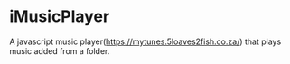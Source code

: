 # iMusicPlayer
A javascript music player(https://mytunes.5loaves2fish.co.za/) that plays music added from a folder.
